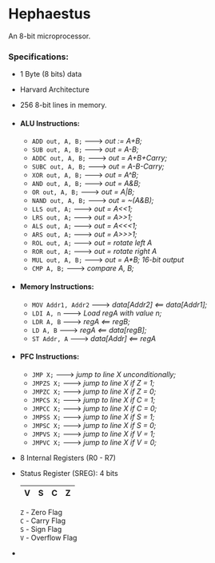 # Hephaestus

An 8-bit microprocessor.

### Specifications:
*   1 Byte (8 bits) data

*   Harvard Architecture

*   256 8-bit lines in memory.

*   #### ALU Instructions:
    *   `ADD out, A, B;` ---> _out := A+B;_
    *   `SUB out, A, B;`  ---> _out = A-B;_
    *   `ADDC out, A, B;` ---> _out = A+B+Carry;_
    *   `SUBC out, A, B;` ---> _out = A-B-Carry;_
    *   `XOR out, A, B;` ---> _out = A^B;_
    *   `AND out, A, B;` ---> _out = A&B;_
    *   `OR out, A, B;` ---> _out = A|B;_
    *   `NAND out, A, B;` ---> _out = ~(A&B);_
    *   `LLS out, A;` ---> _out = A<<1;_
    *   `LRS out, A;` ---> _out = A>>1;_
    *   `ALS out, A;` ---> _out = A<<<1;_
    *   `ARS out, A;` ---> _out = A>>>1;_
    *   `ROL out, A;` ---> _out = rotate left A_
    *   `ROR out, A;` ---> _out = rotate right A_
    *   `MUL out, A, B;` ---> _out = A*B; 16-bit output_
    *   `CMP A, B;` ---> _compare A, B;_

*   #### Memory Instructions:
    *   `MOV Addr1, Addr2` ---> _data[Addr2] <== data[Addr1];_
    *   `LDI A, n` ---> _Load regA with value n;_
    *   `LDR A, B` ---> _regA <== regB;_
    *   `LD A, B` ---> _regA <== data[regB];_
    *	`ST Addr, A` ---> _data[Addr] <== regA_

*   #### PFC Instructions:
    *   `JMP X;` ---> _jump to line X unconditionally;_
    *   `JMPZS X;` ---> _jump to line X if Z = 1;_
    *   `JMPZC X;` ---> _jump to line X if Z = 0;_
    *   `JMPCS X;` ---> _jump to line X if C = 1;_
    *   `JMPCC X;` ---> _jump to line X if C = 0;_
    *   `JMPSS X;` ---> _jump to line X if S = 1;_
    *   `JMPSC X;` ---> _jump to line X if S = 0;_
    *   `JMPVS X;` ---> _jump to line X if V = 1;_
    *   `JMPVC X;` ---> _jump to line X if V = 0;_

*   8 Internal Registers (R0 - R7)

*   Status Register (SREG): 4 bits

    |V|S|C|Z|
    |---|---|---|---|

    `Z` - Zero Flag  
    `C` - Carry Flag  
    `S` - Sign Flag  
    `V` - Overflow Flag  

* 
